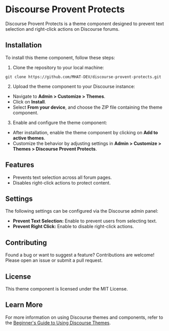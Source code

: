 # Discourse Provent Protects

Discourse Provent Protects is a theme component designed to prevent text selection and right-click actions on Discourse forums.

## Installation

To install this theme component, follow these steps:

1. Clone the repository to your local machine:

```
git clone https://github.com/MHAT-DEV/discourse-provent-protects.git
```


2. Upload the theme component to your Discourse instance:
- Navigate to **Admin > Customize > Themes**.
- Click on **Install**.
- Select **From your device**, and choose the ZIP file containing the theme component.

3. Enable and configure the theme component:
- After installation, enable the theme component by clicking on **Add to active themes**.
- Customize the behavior by adjusting settings in **Admin > Customize > Themes > Discourse Provent Protects**.

## Features

- Prevents text selection across all forum pages.
- Disables right-click actions to protect content.

## Settings

The following settings can be configured via the Discourse admin panel:

- **Prevent Text Selection:** Enable to prevent users from selecting text.
- **Prevent Right Click:** Enable to disable right-click actions.

## Contributing

Found a bug or want to suggest a feature? Contributions are welcome! Please open an issue or submit a pull request.

## License

This theme component is licensed under the MIT License.

## Learn More

For more information on using Discourse themes and components, refer to the [Beginner's Guide to Using Discourse Themes](https://meta.discourse.org/t/beginners-guide-to-using-discourse-themes/91966).
